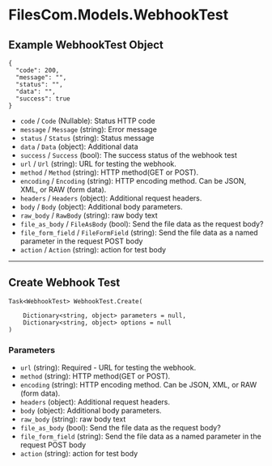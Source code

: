 # FilesCom.Models.WebhookTest

## Example WebhookTest Object

```
{
  "code": 200,
  "message": "",
  "status": "",
  "data": "",
  "success": true
}
```

* `code` / `Code`  (Nullable<Int64>): Status HTTP code
* `message` / `Message`  (string): Error message
* `status` / `Status`  (string): Status message
* `data` / `Data`  (object): Additional data
* `success` / `Success`  (bool): The success status of the webhook test
* `url` / `Url`  (string): URL for testing the webhook.
* `method` / `Method`  (string): HTTP method(GET or POST).
* `encoding` / `Encoding`  (string): HTTP encoding method.  Can be JSON, XML, or RAW (form data).
* `headers` / `Headers`  (object): Additional request headers.
* `body` / `Body`  (object): Additional body parameters.
* `raw_body` / `RawBody`  (string): raw body text
* `file_as_body` / `FileAsBody`  (bool): Send the file data as the request body?
* `file_form_field` / `FileFormField`  (string): Send the file data as a named parameter in the request POST body
* `action` / `Action`  (string): action for test body


---

## Create Webhook Test

```
Task<WebhookTest> WebhookTest.Create(
    
    Dictionary<string, object> parameters = null,
    Dictionary<string, object> options = null
)
```

### Parameters

* `url` (string): Required - URL for testing the webhook.
* `method` (string): HTTP method(GET or POST).
* `encoding` (string): HTTP encoding method.  Can be JSON, XML, or RAW (form data).
* `headers` (object): Additional request headers.
* `body` (object): Additional body parameters.
* `raw_body` (string): raw body text
* `file_as_body` (bool): Send the file data as the request body?
* `file_form_field` (string): Send the file data as a named parameter in the request POST body
* `action` (string): action for test body
